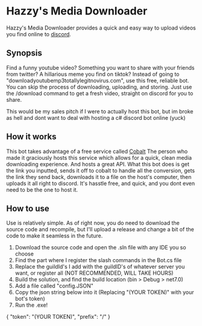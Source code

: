 # Hazzy's Media Downloader
Hazzy's Media Downloader provides a quick and easy way to upload videos you find online to [discord](discord.com).

## Synopsis
Find a funny youtube video? Something you want to share with your friends from twitter? A hillarious meme you find on tiktok?
Instead of going to "downloadyoutubemp3totallylegitnovirus.com", use this free, reliable bot. You can skip the process of downloading, uploading, and storing.
Just use the /download command to get a fresh video, straight on discord for you to share.

This would be my sales pitch if I were to actually host this bot, but im broke as hell and dont want to deal with hosting a c# discord bot online (yuck)

## How it works
This bot takes advantage of a free service called [Cobalt](https://co.wukko.me)
The person who made it graciously hosts this service which allows for a quick, clean media downloading experience. And hosts a great API. 
What this bot does is get the link you inputted, sends it off to cobalt to handle all the conversion, gets the link they send back, downloads it to a file on the host's computer, then uploads it all right to discord.
It's hasstle free, and quick, and you dont even need to be the one to host it. 

## How to use
Use is relatively simple. As of right now, you do need to download the source code and recompile, but I'll upload a release and change a bit of the code to make it seamless in the future. 

1. Download the source code and open the .sln file with any IDE you so choose
2. Find the part where I register the slash commands in the Bot.cs file
3. Replace the guildId's I add with the guildID's of whatever server you want, or register all (NOT RECOMMENDED, WILL TAKE HOURS)
4. Build the solution, and find the build location (bin > Debug > net7.0)
5. Add a file called "config.JSON"
6. Copy the json string below into it (Replacing "(YOUR TOKEN)" with your bot's token)
7. Run the .exe!

{
  "token": "(YOUR TOKEN)",
  "prefix": "/"
}
